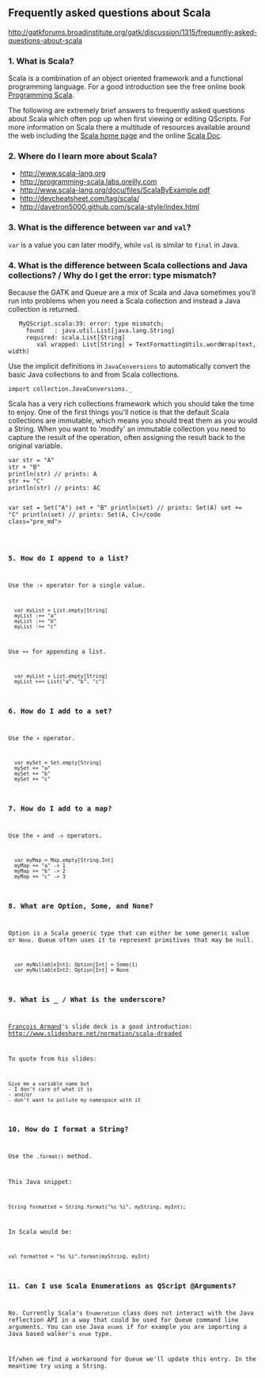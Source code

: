 ## Frequently asked questions about Scala

http://gatkforums.broadinstitute.org/gatk/discussion/1315/frequently-asked-questions-about-scala

<h3>1. What is Scala?</h3>
<p>Scala is a combination of an object oriented framework and a functional programming language. For a good introduction see the free online book <a href="http://programming-scala.labs.oreilly.com/">Programming Scala</a>.</p>
<p>The following are extremely brief answers to frequently asked questions about Scala which often pop up when first viewing or editing QScripts. For more information on Scala there a multitude of resources available around the web including the <a href="http://www.scala-lang.org/">Scala home page</a> and the online <a href="http://www.scala-lang.org/api/2.8.1/index.html">Scala Doc</a>.</p>
<h3>2. Where do I learn more about Scala?</h3>
<ul>
<li><a href="http://www.scala-lang.org">http://www.scala-lang.org</a></li>
<li><a href="http://programming-scala.labs.oreilly.com">http://programming-scala.labs.oreilly.com</a></li>
<li><a href="http://www.scala-lang.org/docu/files/ScalaByExample.pdf">http://www.scala-lang.org/docu/files/ScalaByExample.pdf</a></li>
<li><a href="http://devcheatsheet.com/tag/scala/">http://devcheatsheet.com/tag/scala/</a></li>
<li><a href="http://davetron5000.github.com/scala-style/index.html">http://davetron5000.github.com/scala-style/index.html</a></li>
</ul>
<h3>3. What is the difference between <code>var</code> and <code>val</code>?</h3>
<p><code>var</code> is a value you can later modify, while <code>val</code> is similar to <code>final</code> in Java.</p>
<h3>4. What is the difference between Scala collections and Java collections? / Why do I get the error: type mismatch?</h3>
<p>Because the GATK and Queue are a mix of Scala and Java sometimes you'll run into problems when you need a Scala collection and instead a Java collection is returned.</p>
<pre><code class="pre_md">   MyQScript.scala:39: error: type mismatch;
     found   : java.util.List[java.lang.String]
     required: scala.List[String]
        val wrapped: List[String] = TextFormattingUtils.wordWrap(text, width)</code class="pre_md"></pre>
<p>Use the implicit definitions in <code>JavaConversions</code> to automatically convert the basic Java collections to and from Scala collections.</p>
<pre><code class="pre_md">import collection.JavaConversions._</code class="pre_md"></pre>
<p>Scala has a very rich collections framework which you should take the time to enjoy. One of the first things you'll notice is that the default Scala collections are immutable, which means you should treat them as you would a String. When you want to 'modify' an immutable collection you need to capture the result of the operation, often assigning the result back to the original variable.</p>
<pre><code class="pre_md">var str = "A"
str + "B"
println(str) // prints: A
str += "C"
println(str) // prints: AC

var set = Set("A")
set + "B"
println(set) // prints: Set(A)
set += "C"
println(set) // prints: Set(A, C)</code class="pre_md"></pre>
<h3>5. How do I append to a list?</h3>
<p>Use the <code>:+</code> operator for a single value.</p>
<pre><code class="pre_md">  var myList = List.empty[String]
  myList :+= "a"
  myList :+= "b"
  myList :+= "c"</code class="pre_md"></pre>
<p>Use <code>++</code> for appending a list.</p>
<pre><code class="pre_md">  var myList = List.empty[String]
  myList ++= List("a", "b", "c")</code class="pre_md"></pre>
<h3>6. How do I add to a set?</h3>
<p>Use the <code>+</code> operator.</p>
<pre><code class="pre_md">  var mySet = Set.empty[String]
  mySet += "a"
  mySet += "b"
  mySet += "c"</code class="pre_md"></pre>
<h3>7. How do I add to a map?</h3>
<p>Use the <code>+</code> and <code>-&gt;</code> operators.</p>
<pre><code class="pre_md">  var myMap = Map.empty[String,Int]
  myMap += "a" -&gt; 1
  myMap += "b" -&gt; 2
  myMap += "c" -&gt; 3</code class="pre_md"></pre>
<h3>8. What are Option, Some, and None?</h3>
<p>Option is a Scala generic type that can either be some generic value or <code>None</code>. Queue often uses it to represent primitives that may be null.</p>
<pre><code class="pre_md">  var myNullableInt1: Option[Int] = Some(1)
  var myNullableInt2: Option[Int] = None</code class="pre_md"></pre>
<h3>9. What is _ / What is the underscore?</h3>
<p><a href="http://blog.normation.com/2010/07/01/scala-dreaded-underscore-psug/">François Armand</a>'s slide deck is a good introduction: <a href="http://www.slideshare.net/normation/scala-dreaded">http://www.slideshare.net/normation/scala-dreaded</a></p>
<p>To quote from his slides:</p>
<pre><code class="pre_md">Give me a variable name but
- I don't care of what it is
- and/or
- don't want to pollute my namespace with it</code class="pre_md"></pre>
<h3>10. How do I format a String?</h3>
<p>Use the <code>.format()</code> method.</p>
<p>This Java snippet:</p>
<pre><code class="pre_md">String formatted = String.format("%s %i", myString, myInt);</code class="pre_md"></pre>
<p>In Scala would be: </p>
<pre><code class="pre_md">val formatted = "%s %i".format(myString, myInt)</code class="pre_md"></pre>
<h3>11. Can I use Scala Enumerations as QScript @Arguments?</h3>
<p>No. Currently Scala's <code>Enumeration</code> class does not interact with the Java reflection API in a way that could be used for Queue command line arguments. You can use Java <code>enum</code>s if for example you are importing a Java based walker's <code>enum</code> type.</p>
<p>If/when we find a workaround for Queue we'll update this entry. In the meantime try using a String.</p>